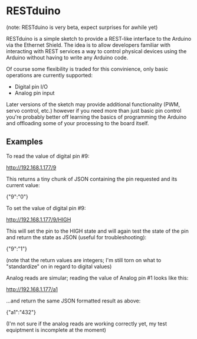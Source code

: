RESTduino
=========

(note: RESTduino is very beta, expect surprises for awhile yet)

RESTduino is a simple sketch to provide a REST-like interface to the Arduino via the Ethernet Shield.  The idea is to allow developers familiar with interacting with REST services a way to control physical devices using the Arduino without having to write any Arduino code.

Of course some flexibility is traded for this convinience, only basic operations are currently supported:

* Digital pin I/O
* Analog pin input

Later versions of the sketch may provide additional functionality (PWM, servo control, etc.) however if you need more than just basic pin control you're probably better off learning the basics of programming the Arduino and offloading some of your processing to the board itself.

Examples
--------

To read the value of digital pin #9:

http://192.168.1.177/9

This returns a tiny chunk of JSON containing the pin requested and its current value:

{"9":"0"}

To set the value of digital pin #9:

http://192.168.1.177/9/HIGH

This will set the pin to the HIGH state and will again test the state of the pin and return the state as JSON (useful for troubleshooting):

{"9":"1"}

(note that the return values are integers; I'm still torn on what to "standardize" on in regard to digital values)

Analog reads are simular; reading the value of Analog pin #1 looks like this:

http://192.168.1.177/a1

...and return the same JSON formatted result as above:

{"a1":"432"}

(I'm not sure if the analog reads are working correctly yet, my test equiptment is incomplete at the moment)
